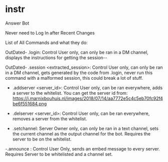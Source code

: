 # instr

Answer Bot 

Never need to Log In after Recent Changes

List of All Commands and what they do:

OutDated- .login: Control User only, can only be ran in a DM channel, displays the instructions for getting the session--

OutDated- .session <extracted_session>: Control User only, can only be ran in a DM channel, gets generated by the code from .login, never run this command with a malformed session, this could break a lot of stuff.

- .addserver <server_id>: Control User only, can be ran everywhere, adds a server to the whitelist. You can get the server id from: https://i.marnixbouhuis.nl/images/2018/07/14/aa7772e5c4c5eb70fc92f4be6f551684.png

- .delserver <server_id>: Control User only, can be ran everywhere, removes a server from the whitelist.

- .setchannel: Server Owner only, can only be ran in a text channel, sets the current channel as the output channel for the bot. Requires the server to be on the whitelist.

-.announce <message>: Control User Only, sends an embed message to every server. Requires Server to be whitelisted and a channel set.
